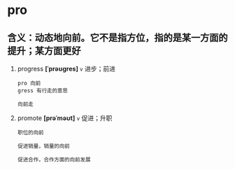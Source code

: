 # pro

## 含义：动态地向前。它不是指方位，指的是某一方面的提升；某方面更好

1. progress **[ˈprəʊɡres]** `v` 进步；前进

   ```
   pro 向前
   gress 有行走的意思

   向前走
   ```

2. promote **[prəˈməʊt]** `v` 促进；升职

   ```
   职位的向前

   促进销量，销量的向前

   促进合作，合作方面的向前发展
   ```
